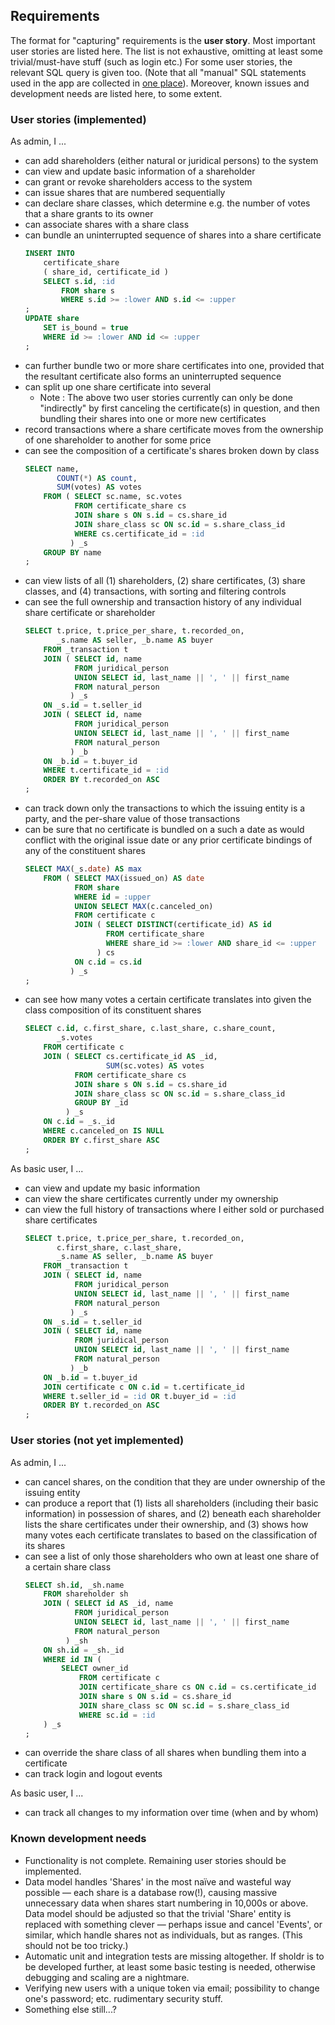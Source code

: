 Requirements
------------
The format for "capturing" requirements is the **user story**. Most important
user stories are listed here. The list is not exhaustive, omitting at least some
trivial/must-have stuff (such as login etc.) For some user stories, the relevant
SQL query is given too. (Note that all "manual" SQL statements used in the app
are collected in [one place](https://github.com/jrnn/sholdr/blob/master/app/sql.py)).
Moreover, known issues and development needs are listed here, to some extent.

### User stories (implemented)
As admin, I ...
- can add shareholders (either natural or juridical persons) to the system
- can view and update basic information of a shareholder
- can grant or revoke shareholders access to the system
- can issue shares that are numbered sequentially
- can declare share classes, which determine e.g. the number of votes that a
  share grants to its owner
- can associate shares with a share class
- can bundle an uninterrupted sequence of shares into a share certificate
  ```sql
  INSERT INTO
      certificate_share
      ( share_id, certificate_id )
      SELECT s.id, :id
          FROM share s
          WHERE s.id >= :lower AND s.id <= :upper
  ;
  UPDATE share
      SET is_bound = true
      WHERE id >= :lower AND id <= :upper
  ;
  ```
- can further bundle two or more share certificates into one, provided that the
  resultant certificate also forms an uninterrupted sequence
- can split up one share certificate into several
  - Note : The above two user stories currently can only be done "indirectly" by
    first canceling the certificate(s) in question, and then bundling their
    shares into one or more new certificates
- record transactions where a share certificate moves from the ownership of one
  shareholder to another for some price
- can see the composition of a certificate's shares broken down by class
  ```sql
  SELECT name,
         COUNT(*) AS count,
         SUM(votes) AS votes
      FROM ( SELECT sc.name, sc.votes
             FROM certificate_share cs
             JOIN share s ON s.id = cs.share_id
             JOIN share_class sc ON sc.id = s.share_class_id
             WHERE cs.certificate_id = :id
            ) _s
      GROUP BY name
  ;
  ```
- can view lists of all (1) shareholders, (2) share certificates, (3) share
  classes, and (4) transactions, with sorting and filtering controls
- can see the full ownership and transaction history of any individual share
  certificate or shareholder
  ```sql
  SELECT t.price, t.price_per_share, t.recorded_on,
         _s.name AS seller, _b.name AS buyer
      FROM _transaction t
      JOIN ( SELECT id, name
             FROM juridical_person
             UNION SELECT id, last_name || ', ' || first_name
             FROM natural_person
            ) _s
      ON _s.id = t.seller_id
      JOIN ( SELECT id, name
             FROM juridical_person
             UNION SELECT id, last_name || ', ' || first_name
             FROM natural_person
            ) _b
      ON _b.id = t.buyer_id
      WHERE t.certificate_id = :id
      ORDER BY t.recorded_on ASC
  ;
  ```
- can track down only the transactions to which the issuing entity is a party,
  and the per-share value of those transactions
- can be sure that no certificate is bundled on a such a date as would conflict
  with the original issue date or any prior certificate bindings of any of the
  constituent shares
  ```sql
  SELECT MAX(_s.date) AS max
      FROM ( SELECT MAX(issued_on) AS date
             FROM share
             WHERE id = :upper
             UNION SELECT MAX(c.canceled_on)
             FROM certificate c
             JOIN ( SELECT DISTINCT(certificate_id) AS id
                    FROM certificate_share
                    WHERE share_id >= :lower AND share_id <= :upper
                  ) cs
             ON c.id = cs.id
            ) _s
  ;
  ```
- can see how many votes a certain certificate translates into given the class
  composition of its constituent shares
  ```sql
  SELECT c.id, c.first_share, c.last_share, c.share_count,
         _s.votes
      FROM certificate c
      JOIN ( SELECT cs.certificate_id AS _id,
                    SUM(sc.votes) AS votes
             FROM certificate_share cs
             JOIN share s ON s.id = cs.share_id
             JOIN share_class sc ON sc.id = s.share_class_id
             GROUP BY _id
           ) _s
      ON c.id = _s._id
      WHERE c.canceled_on IS NULL
      ORDER BY c.first_share ASC
  ;
  ```

As basic user, I ...
- can view and update my basic information
- can view the share certificates currently under my ownership
- can view the full history of transactions where I either sold or purchased
  share certificates
  ```sql
  SELECT t.price, t.price_per_share, t.recorded_on,
         c.first_share, c.last_share,
         _s.name AS seller, _b.name AS buyer
      FROM _transaction t
      JOIN ( SELECT id, name
             FROM juridical_person
             UNION SELECT id, last_name || ', ' || first_name
             FROM natural_person
            ) _s
      ON _s.id = t.seller_id
      JOIN ( SELECT id, name
             FROM juridical_person
             UNION SELECT id, last_name || ', ' || first_name
             FROM natural_person
            ) _b
      ON _b.id = t.buyer_id
      JOIN certificate c ON c.id = t.certificate_id
      WHERE t.seller_id = :id OR t.buyer_id = :id
      ORDER BY t.recorded_on ASC
  ;
  ```

### User stories (not yet implemented)
As admin, I ...
- can cancel shares, on the condition that they are under ownership of the
  issuing entity
- can produce a report that (1) lists all shareholders (including their basic
  information) in possession of shares, and (2) beneath each shareholder lists
  the share certificates under their ownership, and (3) shows how many votes
  each certificate translates to based on the classification of its shares
- can see a list of only those shareholders who own at least one share of a
  certain share class
  ```sql
  SELECT sh.id, _sh.name
      FROM shareholder sh
      JOIN ( SELECT id AS _id, name
             FROM juridical_person
             UNION SELECT id, last_name || ', ' || first_name
             FROM natural_person
           ) _sh
      ON sh.id = _sh._id
      WHERE id IN (
          SELECT owner_id
              FROM certificate c
              JOIN certificate_share cs ON c.id = cs.certificate_id
              JOIN share s ON s.id = cs.share_id
              JOIN share_class sc ON sc.id = s.share_class_id
              WHERE sc.id = :id
      ) _s
  ;
  ```
- can override the share class of all shares when bundling them into a
  certificate
- can track login and logout events

As basic user, I ...
- can track all changes to my information over time (when and by whom)

### Known development needs
- Functionality is not complete. Remaining user stories should be implemented.
- Data model handles 'Shares' in the most naïve and wasteful way possible — each
  share is a database row(!), causing massive unnecessary data when shares start
  numbering in 10,000s or above. Data model should be adjusted so that the
  trivial 'Share' entity is replaced with something clever — perhaps issue and
  cancel 'Events', or similar, which handle shares not as individuals, but as
  ranges. (This should not be too tricky.)
- Automatic unit and integration tests are missing altogether. If sholdr is to
  be developed further, at least some basic testing is needed, otherwise
  debugging and scaling are a nightmare.
- Verifying new users with a unique token via email; possibility to change one's
  password; etc. rudimentary security stuff.
- Something else still...?
